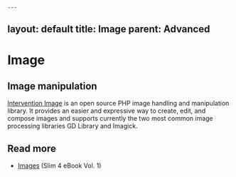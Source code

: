     ---
layout: default
title: Image
parent: Advanced
---

# Image

## Image manipulation

[Intervention Image](http://image.intervention.io/) is an open source PHP 
image handling and manipulation library.
It provides an easier and expressive way to create, edit, 
and compose images and supports currently the two most common image 
processing libraries GD Library and Imagick.

## Read more

* [Images](https://ko-fi.com/s/5f182b4b22) (Slim 4 eBook Vol. 1)
